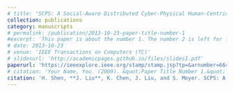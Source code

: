 ```yaml
---
# title: "SCPS: A Social-Aware Distributed Cyber-Physical Human-Centric Search Engine"
collection: publications
category: manuscripts
# permalink: /publication/2013-10-23-paper-title-number-1
#excerpt: 'This paper is about the number 1. The number 2 is left for future work.'
# date: 2013-10-23
# venue: 'IEEE Transactions on Computers (TC)'
# slidesurl: 'http://academicpages.github.io/files/slides1.pdf'
paperurl: 'https://ieeexplore.ieee.org/stamp/stamp.jsp?tp=&arnumber=6645370'
# citation: 'Your Name, You. (2009). &quot;Paper Title Number 1.&quot; <i>Journal 1</i>. 1(1).'
citation: 'H. Shen, **J. Liu**, K. Chen, J. Liu, and S. Moyer. SCPS: A Social-Aware Distributed Cyber-Physical Human-Centric Search Engine, _**IEEE Transactions on Computers (TC)**_, 64(2):518-532, 2015.'
---
```

